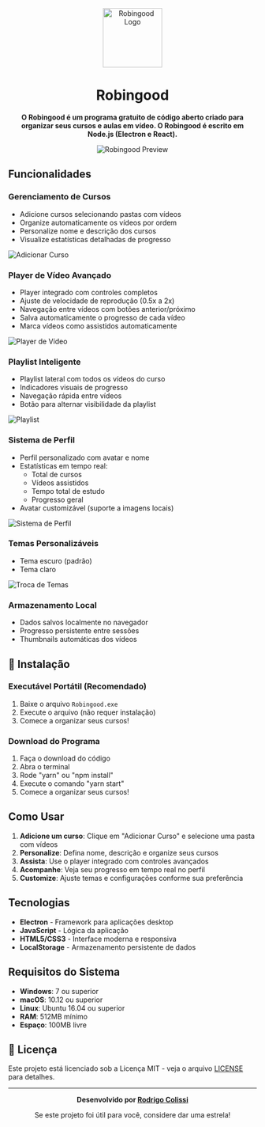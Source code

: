 <div align="center">
  <img src="assets/robingood.logo.png" alt="Robingood Logo" width="120" height="120">
  
  # Robingood
  
  **O Robingood é um programa gratuito de código aberto criado para organizar seus cursos e aulas em vídeo. O Robingood é escrito em Node.js (Electron e React).**
  
  ![Robingood Preview](assets/app-preview.png)
  
</div>

## **Funcionalidades**

### **Gerenciamento de Cursos**
- Adicione cursos selecionando pastas com vídeos
- Organize automaticamente os vídeos por ordem
- Personalize nome e descrição dos cursos
- Visualize estatísticas detalhadas de progresso

![Adicionar Curso](assets/gifs/add-course.gif)

### **Player de Vídeo Avançado**
- Player integrado com controles completos
- Ajuste de velocidade de reprodução (0.5x a 2x)
- Navegação entre vídeos com botões anterior/próximo
- Salva automaticamente o progresso de cada vídeo
- Marca vídeos como assistidos automaticamente

![Player de Vídeo](assets/gifs/video-player.gif)

### **Playlist Inteligente**
- Playlist lateral com todos os vídeos do curso
- Indicadores visuais de progresso
- Navegação rápida entre vídeos
- Botão para alternar visibilidade da playlist

![Playlist](assets/gifs/playlist.gif)

### **Sistema de Perfil**
- Perfil personalizado com avatar e nome
- Estatísticas em tempo real:
  - Total de cursos
  - Vídeos assistidos
  - Tempo total de estudo
  - Progresso geral
- Avatar customizável (suporte a imagens locais)

![Sistema de Perfil](assets/gifs/profile-system.gif)

### **Temas Personalizáveis**
- Tema escuro (padrão)
- Tema claro

![Troca de Temas](assets/gifs/theme-toggle.gif)

### **Armazenamento Local**
- Dados salvos localmente no navegador
- Progresso persistente entre sessões
- Thumbnails automáticas dos vídeos

## 🚀 **Instalação**

### Executável Portátil (Recomendado)
1. Baixe o arquivo `Robingood.exe`
2. Execute o arquivo (não requer instalação)
3. Comece a organizar seus cursos!

### Download do Programa
1. Faça o download do código
2. Abra o terminal
3. Rode "yarn" ou "npm install"
4. Execute o comando "yarn start"
5. Comece a organizar seus cursos!

## **Como Usar**

1. **Adicione um curso**: Clique em "Adicionar Curso" e selecione uma pasta com vídeos
2. **Personalize**: Defina nome, descrição e organize seus cursos
3. **Assista**: Use o player integrado com controles avançados
4. **Acompanhe**: Veja seu progresso em tempo real no perfil
5. **Customize**: Ajuste temas e configurações conforme sua preferência

## **Tecnologias**

- **Electron** - Framework para aplicações desktop
- **JavaScript** - Lógica da aplicação
- **HTML5/CSS3** - Interface moderna e responsiva
- **LocalStorage** - Armazenamento persistente de dados

## **Requisitos do Sistema**

- **Windows**: 7 ou superior
- **macOS**: 10.12 ou superior  
- **Linux**: Ubuntu 16.04 ou superior
- **RAM**: 512MB mínimo
- **Espaço**: 100MB livre

## 📄 **Licença**

Este projeto está licenciado sob a Licença MIT - veja o arquivo [LICENSE](LICENSE) para detalhes.

---

<div align="center">
  
  **Desenvolvido por [Rodrigo Colissi](https://github.com/rodrigocolissi)**
  
  Se este projeto foi útil para você, considere dar uma estrela!
  
</div>